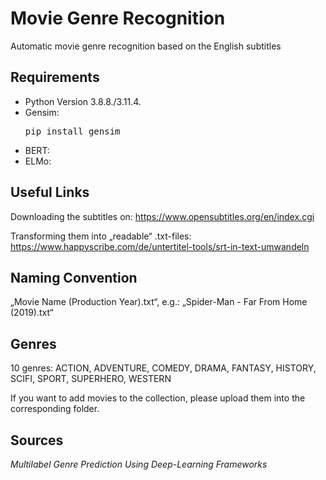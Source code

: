 # Movie Genre Recognition
Automatic movie genre recognition based on the English subtitles

## Requirements
* Python Version 3.8.8./3.11.4.
* Gensim: <pre>pip install gensim</pre>
* BERT:
* ELMo:

## Useful Links
Downloading the subtitles on: 
https://www.opensubtitles.org/en/index.cgi

Transforming them into „readable“ .txt-files: 
https://www.happyscribe.com/de/untertitel-tools/srt-in-text-umwandeln

## Naming Convention
„Movie Name (Production Year).txt“, e.g.:
„Spider-Man - Far From Home (2019).txt“

## Genres
10 genres: ACTION, ADVENTURE, COMEDY, DRAMA, FANTASY, HISTORY, SCIFI, SPORT, SUPERHERO, WESTERN

If you want to add movies to the collection, please upload them into the corresponding folder.

## Sources
_Multilabel Genre Prediction Using Deep-Learning Frameworks_
